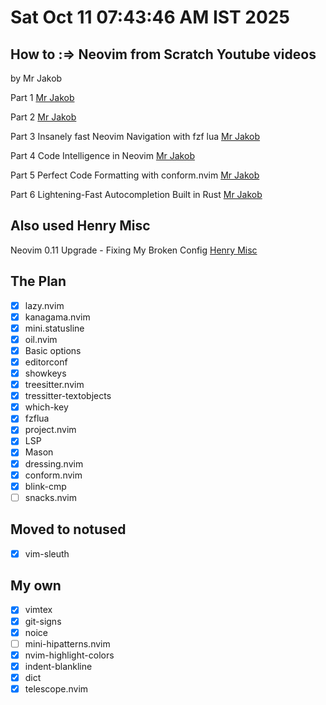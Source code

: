 # Sat Oct 11 07:43:46 AM IST 2025 #

## How to :=> Neovim from Scratch Youtube videos ##

by Mr Jakob

Part 1
[Mr Jakob](https://www.youtube.com/watch?v=g1gyYttzxcI&t=171s)

Part 2
[Mr Jakob](https://www.youtube.com/watch?v=E4qXZv34NQQ&list=PLy68GuC77sURrnMNi2XR1h58m674KOvLG&index=2)

Part 3
Insanely fast Neovim Navigation with fzf lua
[Mr Jakob](https://www.youtube.com/watch?v=R3e7uAE8jjo&list=PLy68GuC77sURrnMNi2XR1h58m674KOvLG&index=3)

Part 4
Code Intelligence in Neovim
[Mr Jakob](https://www.youtube.com/watch?v=b17g20II6SQ&list=PLy68GuC77sURrnMNi2XR1h58m674KOvLG&index=4)

Part 5
Perfect Code Formatting with conform.nvim
[Mr Jakob](https://www.youtube.com/watch?v=UVO_cq3xATo)

Part 6
Lightening-Fast Autocompletion Built in Rust
[Mr Jakob](https://www.youtube.com/watch?v=GKIxgCcKAq4&t=1867s)

## Also used Henry Misc ##

Neovim 0.11 Upgrade - Fixing My Broken Config
[Henry Misc](https://www.youtube.com/watch?v=jEuJyROPzBs)

## The Plan ##

- [X] lazy.nvim
- [X] kanagama.nvim
- [X] mini.statusline
- [X] oil.nvim
- [X] Basic options
- [X] editorconf
- [X] showkeys
- [X] treesitter.nvim
- [X] tressitter-textobjects
- [X] which-key
- [X] fzflua
- [X] project.nvim
- [X] LSP
- [X] Mason
- [X] dressing.nvim
- [X] conform.nvim
- [X] blink-cmp
- [ ] snacks.nvim

## Moved to notused ##

- [X] vim-sleuth

## My own ##

- [X] vimtex
- [X] git-signs
- [X] noice
- [ ] mini-hipatterns.nvim
- [X] nvim-highlight-colors
- [X] indent-blankline
- [X] dict
- [X] telescope.nvim
